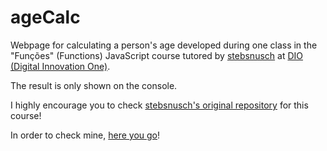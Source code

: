 # ageCalc
 Webpage for calculating a person's age developed during one class in the "Funções" (Functions) JavaScript course tutored by [stebsnusch](https://github.com/stebsnusch) at [DIO (Digital Innovation One)](https://www.dio.me/). 

 The result is only shown on the console.

 I highly encourage you to check [stebsnusch's original repository](https://github.com/stebsnusch/basecamp-javascript/tree/main/funcoes) for this course!

 In order to check mine, [here you go](https://github.com/o-patrick/alumni)!
